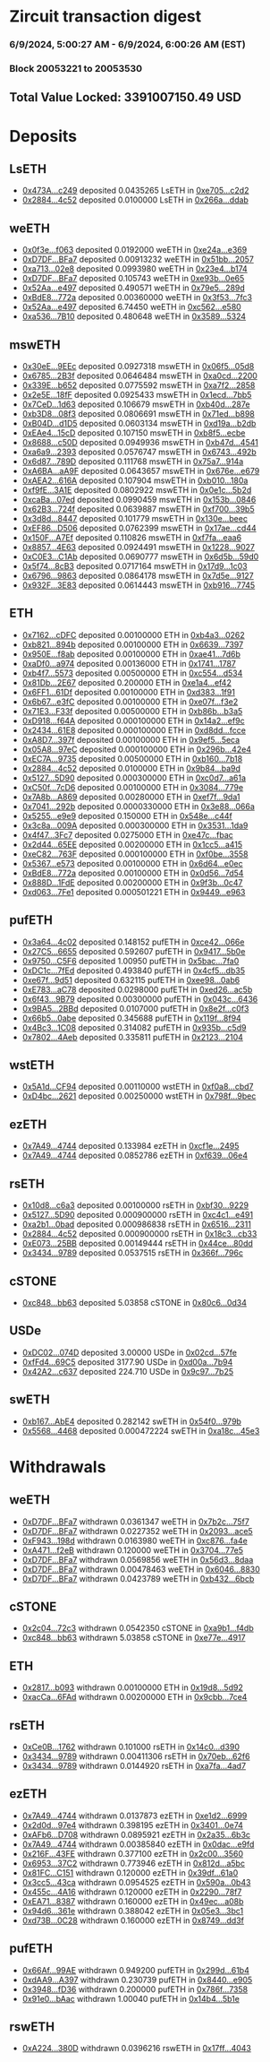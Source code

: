 # Zircuit transaction digest
### 6/9/2024, 5:00:27 AM - 6/9/2024, 6:00:26 AM (EST)
### Block 20053221 to 20053530

## Total Value Locked: 3391007150.49 USD

# Deposits
## LsETH
- [0x473A...c249](https://etherscan.io/address/0x473A17e00cEbeda446D43b1136e8Ee9D122ac249) deposited 0.0435265 LsETH in [0xe705...c2d2](https://etherscan.io/tx/0x473A17e00cEbeda446D43b1136e8Ee9D122ac249)
- [0x2884...4c52](https://etherscan.io/address/0x288457AC35bBdF035845acB7F2A310BbF7a74c52) deposited 0.0100000 LsETH in [0x266a...ddab](https://etherscan.io/tx/0x288457AC35bBdF035845acB7F2A310BbF7a74c52)
## weETH
- [0x0f3e...f063](https://etherscan.io/address/0x0f3e602C734a1f264373fAdd2daDA3282e24f063) deposited 0.0192000 weETH in [0xe24a...e369](https://etherscan.io/tx/0x0f3e602C734a1f264373fAdd2daDA3282e24f063)
- [0xD7DF...BFa7](https://etherscan.io/address/0xD7DF7E085214743530afF339aFC420c7c720BFa7) deposited 0.00913232 weETH in [0x51bb...2057](https://etherscan.io/tx/0xD7DF7E085214743530afF339aFC420c7c720BFa7)
- [0xa713...02e8](https://etherscan.io/address/0xa713c0E2B0cfd4D062Ed756505a17e3C49f902e8) deposited 0.0993980 weETH in [0x23e4...b174](https://etherscan.io/tx/0xa713c0E2B0cfd4D062Ed756505a17e3C49f902e8)
- [0xD7DF...BFa7](https://etherscan.io/address/0xD7DF7E085214743530afF339aFC420c7c720BFa7) deposited 0.105743 weETH in [0xe93b...0e65](https://etherscan.io/tx/0xD7DF7E085214743530afF339aFC420c7c720BFa7)
- [0x52Aa...e497](https://etherscan.io/address/0x52Aa899454998Be5b000Ad077a46Bbe360F4e497) deposited 0.490571 weETH in [0x79e5...289d](https://etherscan.io/tx/0x52Aa899454998Be5b000Ad077a46Bbe360F4e497)
- [0xBdE8...772a](https://etherscan.io/address/0xBdE87589f6eE4a54E00912d60e95bd174781772a) deposited 0.00360000 weETH in [0x3f53...7fc3](https://etherscan.io/tx/0xBdE87589f6eE4a54E00912d60e95bd174781772a)
- [0x52Aa...e497](https://etherscan.io/address/0x52Aa899454998Be5b000Ad077a46Bbe360F4e497) deposited 6.74450 weETH in [0xc562...e580](https://etherscan.io/tx/0x52Aa899454998Be5b000Ad077a46Bbe360F4e497)
- [0xa536...7B10](https://etherscan.io/address/0xa536310eDA523210BD3C7174042e27bc48D57B10) deposited 0.480648 weETH in [0x3589...5324](https://etherscan.io/tx/0xa536310eDA523210BD3C7174042e27bc48D57B10)
## mswETH
- [0x30eE...9EEc](https://etherscan.io/address/0x30eE96746928Ac79E92A8b06271C304dD6db9EEc) deposited 0.0927318 mswETH in [0x06f5...05d8](https://etherscan.io/tx/0x30eE96746928Ac79E92A8b06271C304dD6db9EEc)
- [0x6785...2B3f](https://etherscan.io/address/0x678598be6887c69Cd6729995C5cE723B65FD2B3f) deposited 0.0646484 mswETH in [0xa0cd...2200](https://etherscan.io/tx/0x678598be6887c69Cd6729995C5cE723B65FD2B3f)
- [0x339E...b652](https://etherscan.io/address/0x339E09B9a6195427380a5d0C2DEa007BBEFBb652) deposited 0.0775592 mswETH in [0xa7f2...2858](https://etherscan.io/tx/0x339E09B9a6195427380a5d0C2DEa007BBEFBb652)
- [0x2e5E...18fF](https://etherscan.io/address/0x2e5Ec50a63bB2B06341D9012e8817C35D9D318fF) deposited 0.0925433 mswETH in [0x1ecd...7bb5](https://etherscan.io/tx/0x2e5Ec50a63bB2B06341D9012e8817C35D9D318fF)
- [0x7CeD...1d63](https://etherscan.io/address/0x7CeDa183e0888df3Da590B8579D339B11eA51d63) deposited 0.106679 mswETH in [0xb40d...287e](https://etherscan.io/tx/0x7CeDa183e0888df3Da590B8579D339B11eA51d63)
- [0xb3D8...08f3](https://etherscan.io/address/0xb3D8e8e87cD3Ad899E84BF53CcBe13131Aa908f3) deposited 0.0806691 mswETH in [0x71ed...b898](https://etherscan.io/tx/0xb3D8e8e87cD3Ad899E84BF53CcBe13131Aa908f3)
- [0xB04D...d1D5](https://etherscan.io/address/0xB04D4D66D29356D453C96C80D5e9B87b8A99d1D5) deposited 0.0603134 mswETH in [0xd19a...b2db](https://etherscan.io/tx/0xB04D4D66D29356D453C96C80D5e9B87b8A99d1D5)
- [0xEAe4...15cD](https://etherscan.io/address/0xEAe49C356D2dd0B9f2CE73df11734ad1d81315cD) deposited 0.107150 mswETH in [0xb8f5...ecbe](https://etherscan.io/tx/0xEAe49C356D2dd0B9f2CE73df11734ad1d81315cD)
- [0x8688...c50D](https://etherscan.io/address/0x86882e41654F1274e910c137109Cff5eb409c50D) deposited 0.0949936 mswETH in [0xb47d...4541](https://etherscan.io/tx/0x86882e41654F1274e910c137109Cff5eb409c50D)
- [0xa6a9...2393](https://etherscan.io/address/0xa6a954B21c7859ED1239Dc49410beA9d6B1A2393) deposited 0.0576747 mswETH in [0x6743...492b](https://etherscan.io/tx/0xa6a954B21c7859ED1239Dc49410beA9d6B1A2393)
- [0x6d87...789D](https://etherscan.io/address/0x6d876315e32488c589B3e83eE4351429c9b8789D) deposited 0.111768 mswETH in [0x75a7...914a](https://etherscan.io/tx/0x6d876315e32488c589B3e83eE4351429c9b8789D)
- [0xA6BA...aA9F](https://etherscan.io/address/0xA6BAC8A4D51190240Bb29674730a01Fc5a38aA9F) deposited 0.0643657 mswETH in [0x676e...e679](https://etherscan.io/tx/0xA6BAC8A4D51190240Bb29674730a01Fc5a38aA9F)
- [0xAEA2...616A](https://etherscan.io/address/0xAEA2Efd7334aA0A40BEFa4D9F073b020784e616A) deposited 0.107904 mswETH in [0xb010...180a](https://etherscan.io/tx/0xAEA2Efd7334aA0A40BEFa4D9F073b020784e616A)
- [0xf9fE...3A1E](https://etherscan.io/address/0xf9fE12b45A1019C6a37074aDF0B9F2e106313A1E) deposited 0.0802922 mswETH in [0x0e1c...5b2d](https://etherscan.io/tx/0xf9fE12b45A1019C6a37074aDF0B9F2e106313A1E)
- [0xcaBa...07ed](https://etherscan.io/address/0xcaBab4196af9fc7c678e9fFd7c1C7DDeba3707ed) deposited 0.0990459 mswETH in [0x153b...0846](https://etherscan.io/tx/0xcaBab4196af9fc7c678e9fFd7c1C7DDeba3707ed)
- [0x62B3...724f](https://etherscan.io/address/0x62B3B802Ac92C52606228A07475c8E34C798724f) deposited 0.0639887 mswETH in [0xf700...39b5](https://etherscan.io/tx/0x62B3B802Ac92C52606228A07475c8E34C798724f)
- [0x3d8d...8447](https://etherscan.io/address/0x3d8d31D977B8CeDa8180F411CbfB3282635c8447) deposited 0.101779 mswETH in [0x130e...beec](https://etherscan.io/tx/0x3d8d31D977B8CeDa8180F411CbfB3282635c8447)
- [0xEF86...D506](https://etherscan.io/address/0xEF866Dd7E8174E073Eb80E8814ccFEE5ED4FD506) deposited 0.0762399 mswETH in [0x17ae...cd44](https://etherscan.io/tx/0xEF866Dd7E8174E073Eb80E8814ccFEE5ED4FD506)
- [0x150F...A7Ef](https://etherscan.io/address/0x150F4E3bf780B8555d797c55A750f333beDaA7Ef) deposited 0.110826 mswETH in [0xf7fa...eaa6](https://etherscan.io/tx/0x150F4E3bf780B8555d797c55A750f333beDaA7Ef)
- [0x8857...4E63](https://etherscan.io/address/0x88570D4cC6883fa02654B30D0228185F31344E63) deposited 0.0924491 mswETH in [0x1228...9027](https://etherscan.io/tx/0x88570D4cC6883fa02654B30D0228185F31344E63)
- [0xC0E3...C1Ab](https://etherscan.io/address/0xC0E300E4443Dc4B8C5AB01d971A616702589C1Ab) deposited 0.0690777 mswETH in [0x6d5b...59d0](https://etherscan.io/tx/0xC0E300E4443Dc4B8C5AB01d971A616702589C1Ab)
- [0x5f74...8cB3](https://etherscan.io/address/0x5f74dc5bBd614FdD727CDBF6B623bd48FfD48cB3) deposited 0.0717164 mswETH in [0x17d9...1c03](https://etherscan.io/tx/0x5f74dc5bBd614FdD727CDBF6B623bd48FfD48cB3)
- [0x6796...9863](https://etherscan.io/address/0x67962faC0d53e887d6092D0047C93B6e780d9863) deposited 0.0864178 mswETH in [0x7d5e...9127](https://etherscan.io/tx/0x67962faC0d53e887d6092D0047C93B6e780d9863)
- [0x932F...3E83](https://etherscan.io/address/0x932F161AbdA8C2A1849E5015c4252F7d378f3E83) deposited 0.0614443 mswETH in [0xb916...7745](https://etherscan.io/tx/0x932F161AbdA8C2A1849E5015c4252F7d378f3E83)
## ETH
- [0x7162...cDFC](https://etherscan.io/address/0x71620DD4371bc8ad3185EeC2D6b6A96eEb92cDFC) deposited 0.00100000 ETH in [0xb4a3...0262](https://etherscan.io/tx/0x71620DD4371bc8ad3185EeC2D6b6A96eEb92cDFC)
- [0xb821...894b](https://etherscan.io/address/0xb8213bB4B22402Dc2FC19a4d57d504072296894b) deposited 0.00100000 ETH in [0x6639...7397](https://etherscan.io/tx/0xb8213bB4B22402Dc2FC19a4d57d504072296894b)
- [0x950E...f8ab](https://etherscan.io/address/0x950E8f175F559BA43Ae59224eb9e86623d72f8ab) deposited 0.00100000 ETH in [0xae41...7d6b](https://etherscan.io/tx/0x950E8f175F559BA43Ae59224eb9e86623d72f8ab)
- [0xaDf0...a974](https://etherscan.io/address/0xaDf02B5f56Dd761283F2410370e6470A93C0a974) deposited 0.00136000 ETH in [0x1741...1787](https://etherscan.io/tx/0xaDf02B5f56Dd761283F2410370e6470A93C0a974)
- [0xb4f7...5573](https://etherscan.io/address/0xb4f7F937910f2Def8FAFd5436f0d2Ec147a15573) deposited 0.00500000 ETH in [0xc554...d534](https://etherscan.io/tx/0xb4f7F937910f2Def8FAFd5436f0d2Ec147a15573)
- [0x81Db...2E67](https://etherscan.io/address/0x81Db6De760d74b11887D49Bb64e837CDAECF2E67) deposited 0.200000 ETH in [0xe1a4...ef42](https://etherscan.io/tx/0x81Db6De760d74b11887D49Bb64e837CDAECF2E67)
- [0x6FF1...61Df](https://etherscan.io/address/0x6FF1C7e35a72C918Be5F6be52DC1825dAE1861Df) deposited 0.00100000 ETH in [0xd383...1f91](https://etherscan.io/tx/0x6FF1C7e35a72C918Be5F6be52DC1825dAE1861Df)
- [0x6b67...e3fC](https://etherscan.io/address/0x6b671cfa2619790c861Fd3b4B3cb3aE5A78ee3fC) deposited 0.00100000 ETH in [0xe07f...f3e2](https://etherscan.io/tx/0x6b671cfa2619790c861Fd3b4B3cb3aE5A78ee3fC)
- [0x71E3...F33f](https://etherscan.io/address/0x71E3A021acA814756A094Dc5AF1457776383F33f) deposited 0.00500000 ETH in [0xb86b...b3a5](https://etherscan.io/tx/0x71E3A021acA814756A094Dc5AF1457776383F33f)
- [0xD918...f64A](https://etherscan.io/address/0xD91851C68C7d330e38118B9Bdc60f0f04b83f64A) deposited 0.000100000 ETH in [0x14a2...ef9c](https://etherscan.io/tx/0xD91851C68C7d330e38118B9Bdc60f0f04b83f64A)
- [0x2434...61E8](https://etherscan.io/address/0x2434A54c54aa6B6d02a03cE931cC407695be61E8) deposited 0.000100000 ETH in [0xd8dd...fcce](https://etherscan.io/tx/0x2434A54c54aa6B6d02a03cE931cC407695be61E8)
- [0xA8D7...397f](https://etherscan.io/address/0xA8D70d963cc2784Aa405e288c4Ca70D68c76397f) deposited 0.00100000 ETH in [0x9ef5...5eca](https://etherscan.io/tx/0xA8D70d963cc2784Aa405e288c4Ca70D68c76397f)
- [0x05A8...97eC](https://etherscan.io/address/0x05A8BBA22f4AE00eC5416Ea80B145D1b3da397eC) deposited 0.000100000 ETH in [0x296b...42e4](https://etherscan.io/tx/0x05A8BBA22f4AE00eC5416Ea80B145D1b3da397eC)
- [0xEC7A...9735](https://etherscan.io/address/0xEC7AF233B61dd8327c0Ff85C14D681b39Ff49735) deposited 0.00500000 ETH in [0xb160...7b18](https://etherscan.io/tx/0xEC7AF233B61dd8327c0Ff85C14D681b39Ff49735)
- [0x2884...4c52](https://etherscan.io/address/0x288457AC35bBdF035845acB7F2A310BbF7a74c52) deposited 0.0100000 ETH in [0x9b84...ba9d](https://etherscan.io/tx/0x288457AC35bBdF035845acB7F2A310BbF7a74c52)
- [0x5127...5D90](https://etherscan.io/address/0x51277653aF00dD2e5EBAe256a3f39C79B4555D90) deposited 0.000300000 ETH in [0xc0d7...a61a](https://etherscan.io/tx/0x51277653aF00dD2e5EBAe256a3f39C79B4555D90)
- [0xC50f...7cD6](https://etherscan.io/address/0xC50f8dBee393CFccd185BadaB27f6a865CE07cD6) deposited 0.00100000 ETH in [0x3084...779e](https://etherscan.io/tx/0xC50f8dBee393CFccd185BadaB27f6a865CE07cD6)
- [0x7A8b...A869](https://etherscan.io/address/0x7A8b05980fFa87ddf065fAc465767521D4c2A869) deposited 0.00280000 ETH in [0xef7f...9da1](https://etherscan.io/tx/0x7A8b05980fFa87ddf065fAc465767521D4c2A869)
- [0x7041...292b](https://etherscan.io/address/0x7041035c9DF7f96E3eb825AC539e70775E2C292b) deposited 0.0000330000 ETH in [0x3e88...066a](https://etherscan.io/tx/0x7041035c9DF7f96E3eb825AC539e70775E2C292b)
- [0x5255...e9e9](https://etherscan.io/address/0x5255ba61AA23d11859D219771201Fc8A85c8e9e9) deposited 0.150000 ETH in [0x548e...c44f](https://etherscan.io/tx/0x5255ba61AA23d11859D219771201Fc8A85c8e9e9)
- [0x3c8a...009A](https://etherscan.io/address/0x3c8ab3bFB68149717F573174c8eC71577228009A) deposited 0.000300000 ETH in [0x3531...1da9](https://etherscan.io/tx/0x3c8ab3bFB68149717F573174c8eC71577228009A)
- [0x4f47...3Fc7](https://etherscan.io/address/0x4f47b793a51C86ff486acC5b567e80eF98c83Fc7) deposited 0.0275000 ETH in [0xe47c...fbac](https://etherscan.io/tx/0x4f47b793a51C86ff486acC5b567e80eF98c83Fc7)
- [0x2d44...65EE](https://etherscan.io/address/0x2d444563B8266104611424cf59DFa80c1F2c65EE) deposited 0.00200000 ETH in [0x1cc5...a415](https://etherscan.io/tx/0x2d444563B8266104611424cf59DFa80c1F2c65EE)
- [0xeC82...763F](https://etherscan.io/address/0xeC8251169dd17dD5769c0297Cf77Ec5BcC89763F) deposited 0.000100000 ETH in [0xf0be...3558](https://etherscan.io/tx/0xeC8251169dd17dD5769c0297Cf77Ec5BcC89763F)
- [0x5367...e573](https://etherscan.io/address/0x5367109B8Ab57A5b5Fc4D3021A769bC2688Ce573) deposited 0.00100000 ETH in [0x6d64...e0ec](https://etherscan.io/tx/0x5367109B8Ab57A5b5Fc4D3021A769bC2688Ce573)
- [0xBdE8...772a](https://etherscan.io/address/0xBdE87589f6eE4a54E00912d60e95bd174781772a) deposited 0.00100000 ETH in [0x0d56...7d54](https://etherscan.io/tx/0xBdE87589f6eE4a54E00912d60e95bd174781772a)
- [0x888D...1FdE](https://etherscan.io/address/0x888D254882756A9fa099d833FfEe771678691FdE) deposited 0.00200000 ETH in [0x9f3b...0c47](https://etherscan.io/tx/0x888D254882756A9fa099d833FfEe771678691FdE)
- [0xd063...7Fe1](https://etherscan.io/address/0xd06337Ff8638eaB7849E01baed2ED756ebFA7Fe1) deposited 0.000501221 ETH in [0x9449...e963](https://etherscan.io/tx/0xd06337Ff8638eaB7849E01baed2ED756ebFA7Fe1)
## pufETH
- [0x3a64...4c02](https://etherscan.io/address/0x3a64b4162D5710BC7267217347856ac48D244c02) deposited 0.148152 pufETH in [0xce42...066e](https://etherscan.io/tx/0x3a64b4162D5710BC7267217347856ac48D244c02)
- [0x27C5...6655](https://etherscan.io/address/0x27C5f70Dd37D1Ee5510bEeAed560C4958DF66655) deposited 0.592607 pufETH in [0x9417...5b0e](https://etherscan.io/tx/0x27C5f70Dd37D1Ee5510bEeAed560C4958DF66655)
- [0x9750...C5F6](https://etherscan.io/address/0x9750d786303757c6CD64CE112FEEe4cC8751C5F6) deposited 1.00950 pufETH in [0x5bac...7fa0](https://etherscan.io/tx/0x9750d786303757c6CD64CE112FEEe4cC8751C5F6)
- [0xDC1c...7fEd](https://etherscan.io/address/0xDC1c9a845a1277b42d926857f2b7c879b1477fEd) deposited 0.493840 pufETH in [0x4cf5...db35](https://etherscan.io/tx/0xDC1c9a845a1277b42d926857f2b7c879b1477fEd)
- [0xe67f...9d51](https://etherscan.io/address/0xe67f1fdDB6ebd330aDd15475952eE2e314799d51) deposited 0.632115 pufETH in [0xee98...0ab6](https://etherscan.io/tx/0xe67f1fdDB6ebd330aDd15475952eE2e314799d51)
- [0xE783...aC78](https://etherscan.io/address/0xE783d9F27c9BaA28b630f639f9259a8163a1aC78) deposited 0.0298000 pufETH in [0xed26...ac5b](https://etherscan.io/tx/0xE783d9F27c9BaA28b630f639f9259a8163a1aC78)
- [0x6f43...9B79](https://etherscan.io/address/0x6f43e7C768839d23ac2805DBe97eC36a9e069B79) deposited 0.00300000 pufETH in [0x043c...6436](https://etherscan.io/tx/0x6f43e7C768839d23ac2805DBe97eC36a9e069B79)
- [0x9BA5...2BBd](https://etherscan.io/address/0x9BA5Cc3C1B7C6D4Db0831ECF9132318ad0d22BBd) deposited 0.0107000 pufETH in [0x8e2f...c0f3](https://etherscan.io/tx/0x9BA5Cc3C1B7C6D4Db0831ECF9132318ad0d22BBd)
- [0x66b5...0abe](https://etherscan.io/address/0x66b51e5a23646c0A270D963e2E7D3338e3d40abe) deposited 0.345688 pufETH in [0x119f...8f94](https://etherscan.io/tx/0x66b51e5a23646c0A270D963e2E7D3338e3d40abe)
- [0x4Bc3...1C08](https://etherscan.io/address/0x4Bc373bd0B2BbfcE6B8CD9420848DA8A2c6E1C08) deposited 0.314082 pufETH in [0x935b...c5d9](https://etherscan.io/tx/0x4Bc373bd0B2BbfcE6B8CD9420848DA8A2c6E1C08)
- [0x7802...4Aeb](https://etherscan.io/address/0x7802384887d313C3238C5ce4C544f64306b54Aeb) deposited 0.335811 pufETH in [0x2123...2104](https://etherscan.io/tx/0x7802384887d313C3238C5ce4C544f64306b54Aeb)
## wstETH
- [0x5A1d...CF94](https://etherscan.io/address/0x5A1d68934c56F5289997fBEA876F879B1840CF94) deposited 0.00110000 wstETH in [0xf0a8...cbd7](https://etherscan.io/tx/0x5A1d68934c56F5289997fBEA876F879B1840CF94)
- [0xD4bc...2621](https://etherscan.io/address/0xD4bc689aCa0A4a0A80f6C144f0030378C2652621) deposited 0.00250000 wstETH in [0x798f...9bec](https://etherscan.io/tx/0xD4bc689aCa0A4a0A80f6C144f0030378C2652621)
## ezETH
- [0x7A49...4744](https://etherscan.io/address/0x7A493Be5c2ce014cD049Bf178a1ac0Db1B434744) deposited 0.133984 ezETH in [0xcf1e...2495](https://etherscan.io/tx/0x7A493Be5c2ce014cD049Bf178a1ac0Db1B434744)
- [0x7A49...4744](https://etherscan.io/address/0x7A493Be5c2ce014cD049Bf178a1ac0Db1B434744) deposited 0.0852786 ezETH in [0xf639...06e4](https://etherscan.io/tx/0x7A493Be5c2ce014cD049Bf178a1ac0Db1B434744)
## rsETH
- [0x10d8...c6a3](https://etherscan.io/address/0x10d8264d883e91340Dc1cFb8325d3Be625a2c6a3) deposited 0.00100000 rsETH in [0xbf30...9229](https://etherscan.io/tx/0x10d8264d883e91340Dc1cFb8325d3Be625a2c6a3)
- [0x5127...5D90](https://etherscan.io/address/0x51277653aF00dD2e5EBAe256a3f39C79B4555D90) deposited 0.000900000 rsETH in [0xc4c1...e491](https://etherscan.io/tx/0x51277653aF00dD2e5EBAe256a3f39C79B4555D90)
- [0xa2b1...0bad](https://etherscan.io/address/0xa2b1bcCbB9189Bde3BD71b4663592FAB2aC40bad) deposited 0.000986838 rsETH in [0x6516...2311](https://etherscan.io/tx/0xa2b1bcCbB9189Bde3BD71b4663592FAB2aC40bad)
- [0x2884...4c52](https://etherscan.io/address/0x288457AC35bBdF035845acB7F2A310BbF7a74c52) deposited 0.000900000 rsETH in [0x18c3...cb33](https://etherscan.io/tx/0x288457AC35bBdF035845acB7F2A310BbF7a74c52)
- [0xE073...25BB](https://etherscan.io/address/0xE07389421953cd2cf3D2B71519681c204cE325BB) deposited 0.00149444 rsETH in [0x44ce...80dd](https://etherscan.io/tx/0xE07389421953cd2cf3D2B71519681c204cE325BB)
- [0x3434...9789](https://etherscan.io/address/0x34349c5569e7B846c3558961552D2202760A9789) deposited 0.0537515 rsETH in [0x366f...796c](https://etherscan.io/tx/0x34349c5569e7B846c3558961552D2202760A9789)
## cSTONE
- [0xc848...bb63](https://etherscan.io/address/0xc8483C7647a4c77CE16DbD0d33fbf4163a73bb63) deposited 5.03858 cSTONE in [0x80c6...0d34](https://etherscan.io/tx/0xc8483C7647a4c77CE16DbD0d33fbf4163a73bb63)
## USDe
- [0xDC02...074D](https://etherscan.io/address/0xDC02781Bd75Fa9102E00440A7E6176985430074D) deposited 3.00000 USDe in [0x02cd...57fe](https://etherscan.io/tx/0xDC02781Bd75Fa9102E00440A7E6176985430074D)
- [0xfFd4...69C5](https://etherscan.io/address/0xfFd4fcb088d5b1eCf9503C0a039F9Dab37CF69C5) deposited 3177.90 USDe in [0xd00a...7b94](https://etherscan.io/tx/0xfFd4fcb088d5b1eCf9503C0a039F9Dab37CF69C5)
- [0x42A2...c637](https://etherscan.io/address/0x42A22772deC0cAe3B30658fB880f9Cd07397c637) deposited 224.710 USDe in [0x9c97...7b25](https://etherscan.io/tx/0x42A22772deC0cAe3B30658fB880f9Cd07397c637)
## swETH
- [0xb167...AbE4](https://etherscan.io/address/0xb167E507Ee3F965cAFBf66d0dA07E0832c2cAbE4) deposited 0.282142 swETH in [0x54f0...979b](https://etherscan.io/tx/0xb167E507Ee3F965cAFBf66d0dA07E0832c2cAbE4)
- [0x5568...4468](https://etherscan.io/address/0x55681C6b5B6B22B679d4b2221e982dc821434468) deposited 0.000472224 swETH in [0xa18c...45e3](https://etherscan.io/tx/0x55681C6b5B6B22B679d4b2221e982dc821434468)
# Withdrawals
## weETH
- [0xD7DF...BFa7](https://etherscan.io/address/0xD7DF7E085214743530afF339aFC420c7c720BFa7) withdrawn 0.0361347 weETH in [0x7b2c...75f7](https://etherscan.io/tx/0xD7DF7E085214743530afF339aFC420c7c720BFa7)
- [0xD7DF...BFa7](https://etherscan.io/address/0xD7DF7E085214743530afF339aFC420c7c720BFa7) withdrawn 0.0227352 weETH in [0x2093...ace5](https://etherscan.io/tx/0xD7DF7E085214743530afF339aFC420c7c720BFa7)
- [0xF943...198d](https://etherscan.io/address/0xF943dd07FAA9825A8412a3F9b0a7d1a50f07198d) withdrawn 0.0163980 weETH in [0xc876...fa4e](https://etherscan.io/tx/0xF943dd07FAA9825A8412a3F9b0a7d1a50f07198d)
- [0xA471...f2eB](https://etherscan.io/address/0xA4718D4022a1a79274DDD511a618397D1956f2eB) withdrawn 0.120000 weETH in [0x3704...77e5](https://etherscan.io/tx/0xA4718D4022a1a79274DDD511a618397D1956f2eB)
- [0xD7DF...BFa7](https://etherscan.io/address/0xD7DF7E085214743530afF339aFC420c7c720BFa7) withdrawn 0.0569856 weETH in [0x56d3...8daa](https://etherscan.io/tx/0xD7DF7E085214743530afF339aFC420c7c720BFa7)
- [0xD7DF...BFa7](https://etherscan.io/address/0xD7DF7E085214743530afF339aFC420c7c720BFa7) withdrawn 0.00478463 weETH in [0x6046...8830](https://etherscan.io/tx/0xD7DF7E085214743530afF339aFC420c7c720BFa7)
- [0xD7DF...BFa7](https://etherscan.io/address/0xD7DF7E085214743530afF339aFC420c7c720BFa7) withdrawn 0.0423789 weETH in [0xb432...6bcb](https://etherscan.io/tx/0xD7DF7E085214743530afF339aFC420c7c720BFa7)
## cSTONE
- [0x2c04...72c3](https://etherscan.io/address/0x2c0419444C798780A820C154a44Db2C0abdf72c3) withdrawn 0.0542350 cSTONE in [0xa9b1...f4db](https://etherscan.io/tx/0x2c0419444C798780A820C154a44Db2C0abdf72c3)
- [0xc848...bb63](https://etherscan.io/address/0xc8483C7647a4c77CE16DbD0d33fbf4163a73bb63) withdrawn 5.03858 cSTONE in [0xe77e...4917](https://etherscan.io/tx/0xc8483C7647a4c77CE16DbD0d33fbf4163a73bb63)
## ETH
- [0x2817...b093](https://etherscan.io/address/0x28176442F56913F7013229a385bB985A4682b093) withdrawn 0.00100000 ETH in [0x19d8...5d92](https://etherscan.io/tx/0x28176442F56913F7013229a385bB985A4682b093)
- [0xacCa...6FAd](https://etherscan.io/address/0xacCaAAe9a153bACEA2Ded2E224046BC7382E6FAd) withdrawn 0.00200000 ETH in [0x9cbb...7ce4](https://etherscan.io/tx/0xacCaAAe9a153bACEA2Ded2E224046BC7382E6FAd)
## rsETH
- [0xCe0B...1762](https://etherscan.io/address/0xCe0BD7B78848106Cf612D2e871a36950f46f1762) withdrawn 0.101000 rsETH in [0x14c0...d390](https://etherscan.io/tx/0xCe0BD7B78848106Cf612D2e871a36950f46f1762)
- [0x3434...9789](https://etherscan.io/address/0x34349c5569e7B846c3558961552D2202760A9789) withdrawn 0.00411306 rsETH in [0x70eb...62f6](https://etherscan.io/tx/0x34349c5569e7B846c3558961552D2202760A9789)
- [0x3434...9789](https://etherscan.io/address/0x34349c5569e7B846c3558961552D2202760A9789) withdrawn 0.0144920 rsETH in [0xa7fa...4ad7](https://etherscan.io/tx/0x34349c5569e7B846c3558961552D2202760A9789)
## ezETH
- [0x7A49...4744](https://etherscan.io/address/0x7A493Be5c2ce014cD049Bf178a1ac0Db1B434744) withdrawn 0.0137873 ezETH in [0xe1d2...6999](https://etherscan.io/tx/0x7A493Be5c2ce014cD049Bf178a1ac0Db1B434744)
- [0x2d0d...97e4](https://etherscan.io/address/0x2d0d09496F132F9d6E7d359b3B88bA05703b97e4) withdrawn 0.398195 ezETH in [0x3401...0e74](https://etherscan.io/tx/0x2d0d09496F132F9d6E7d359b3B88bA05703b97e4)
- [0xAFb6...D708](https://etherscan.io/address/0xAFb6F07484A68c1777c43caeEd277c46981fD708) withdrawn 0.0895921 ezETH in [0x2a35...6b3c](https://etherscan.io/tx/0xAFb6F07484A68c1777c43caeEd277c46981fD708)
- [0x7A49...4744](https://etherscan.io/address/0x7A493Be5c2ce014cD049Bf178a1ac0Db1B434744) withdrawn 0.00385840 ezETH in [0x0dac...e9fd](https://etherscan.io/tx/0x7A493Be5c2ce014cD049Bf178a1ac0Db1B434744)
- [0x216F...43FE](https://etherscan.io/address/0x216FaFa7044c84453Ff0c88a10ff1CC50f3E43FE) withdrawn 0.377100 ezETH in [0x2c00...3560](https://etherscan.io/tx/0x216FaFa7044c84453Ff0c88a10ff1CC50f3E43FE)
- [0x6953...37C2](https://etherscan.io/address/0x6953358517E9a5cc92274D1DD746A470654D37C2) withdrawn 0.773946 ezETH in [0x812d...a5bc](https://etherscan.io/tx/0x6953358517E9a5cc92274D1DD746A470654D37C2)
- [0x81FC...C151](https://etherscan.io/address/0x81FC1b3A871eACC9d9EE50c5eefF36ED2f51C151) withdrawn 0.120000 ezETH in [0x39df...61a0](https://etherscan.io/tx/0x81FC1b3A871eACC9d9EE50c5eefF36ED2f51C151)
- [0x3cc5...43ca](https://etherscan.io/address/0x3cc53436DB8f892E81950B8690Dc55854D7943ca) withdrawn 0.0954525 ezETH in [0x590a...0b43](https://etherscan.io/tx/0x3cc53436DB8f892E81950B8690Dc55854D7943ca)
- [0x455c...4A16](https://etherscan.io/address/0x455c853bDd97610B07f9FF8098e39B91ee8f4A16) withdrawn 0.120000 ezETH in [0x2290...78f7](https://etherscan.io/tx/0x455c853bDd97610B07f9FF8098e39B91ee8f4A16)
- [0xEA71...8387](https://etherscan.io/address/0xEA7188B2aC65016b8B7b8a66AFb48BD9dF148387) withdrawn 0.160000 ezETH in [0x49ec...a08b](https://etherscan.io/tx/0xEA7188B2aC65016b8B7b8a66AFb48BD9dF148387)
- [0x94d6...361e](https://etherscan.io/address/0x94d688F639B1a03eFa94698cb8d627e041Bd361e) withdrawn 0.388042 ezETH in [0x05e3...3bc1](https://etherscan.io/tx/0x94d688F639B1a03eFa94698cb8d627e041Bd361e)
- [0xd73B...0C28](https://etherscan.io/address/0xd73BbA08DaCBb399A2C8c9ce5C06Bf6388c30C28) withdrawn 0.160000 ezETH in [0x8749...dd3f](https://etherscan.io/tx/0xd73BbA08DaCBb399A2C8c9ce5C06Bf6388c30C28)
## pufETH
- [0x66Af...99AE](https://etherscan.io/address/0x66Af85Ff38830187B65956b8D1A68646c1A299AE) withdrawn 0.949200 pufETH in [0x299d...61b4](https://etherscan.io/tx/0x66Af85Ff38830187B65956b8D1A68646c1A299AE)
- [0xdAA9...A397](https://etherscan.io/address/0xdAA95B47AE79c68A5cd7Bc4E662Ad76f269dA397) withdrawn 0.230739 pufETH in [0x8440...e905](https://etherscan.io/tx/0xdAA95B47AE79c68A5cd7Bc4E662Ad76f269dA397)
- [0x3948...fD36](https://etherscan.io/address/0x3948f9c2a1341ec261a597705210a99dafa3fD36) withdrawn 0.200000 pufETH in [0x786f...7358](https://etherscan.io/tx/0x3948f9c2a1341ec261a597705210a99dafa3fD36)
- [0x91e0...bAac](https://etherscan.io/address/0x91e0EBe8672C7241C2710386B6Bd08006B1fbAac) withdrawn 1.00040 pufETH in [0x14b4...5b1e](https://etherscan.io/tx/0x91e0EBe8672C7241C2710386B6Bd08006B1fbAac)
## rswETH
- [0xA224...380D](https://etherscan.io/address/0xA224728bf19B09DDBc5F5e0C2155cA96f358380D) withdrawn 0.0396216 rswETH in [0x17ff...4043](https://etherscan.io/tx/0xA224728bf19B09DDBc5F5e0C2155cA96f358380D)
